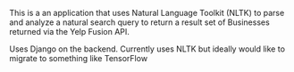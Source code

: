 This is a an application that uses Natural Language Toolkit (NLTK) to parse and
analyze a natural search query to return a result set of Businesses returned via the Yelp Fusion API. 

Uses Django on the backend.
Currently uses NLTK but ideally would like to migrate to something like TensorFlow
